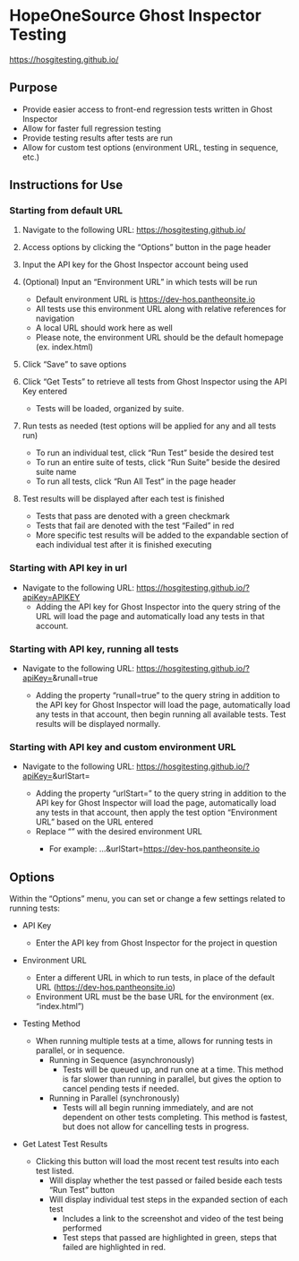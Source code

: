 # HopeOneSource Ghost Inspector Testing
https://hosgitesting.github.io/

## Purpose
- Provide easier access to front-end regression tests written in Ghost Inspector
- Allow for faster full regression testing
- Provide testing results after tests are run
- Allow for custom test options (environment URL, testing in sequence, etc.)

## Instructions for Use
### Starting from default URL
1. Navigate to the following URL: https://hosgitesting.github.io/

2. Access options by clicking the “Options” button in the page header

3. Input the API key for the Ghost Inspector account being used

4. (Optional) Input an “Environment URL” in which tests will be run
    - Default environment URL is https://dev-hos.pantheonsite.io 
    - All tests use this environment URL along with relative references for navigation 
    - A local URL should work here as well
    - Please note, the environment URL should be the default homepage (ex. index.html)

5. Click “Save” to save options

6. Click “Get Tests” to retrieve all tests from Ghost Inspector using the API Key entered
    - Tests will be loaded, organized by suite. 

7. Run tests as needed (test options will be applied for any and all tests run)
    - To run an individual test, click “Run Test” beside the desired test
    - To run an entire suite of tests, click “Run Suite” beside the desired suite name
    - To run all tests, click “Run All Test” in the page header

8. Test results will be displayed after each test is finished
    - Tests that pass are denoted with a green checkmark
    - Tests that fail are denoted with the test “Failed” in red
    - More specific test results will be added to the expandable section of each individual test after it is finished executing



### Starting with API key in url
- Navigate to the following URL: https://hosgitesting.github.io/?apiKey=APIKEY 
  - Adding the API key for Ghost Inspector into the query string of the URL will load the page and automatically load any tests in that account. 

### Starting with API key, running all tests
- Navigate to the following URL: https://hosgitesting.github.io/?apiKey=<apiKey>&runall=true 
  - Adding the property “runall=true” to the query string in addition to the API key for Ghost Inspector will load the page, automatically load any tests in that account, then begin running all available tests. Test results will be displayed normally.

### Starting with API key and custom environment URL
- Navigate to the following URL: https://hosgitesting.github.io/?apiKey=<apiKey>&urlStart=<newURL>
  - Adding the property “urlStart=<newURL>” to the query string in addition to the API key for Ghost Inspector will load the page, automatically load any tests in that account, then apply the test option “Environment URL” based on the URL entered
  - Replace “<newURL>” with the desired environment URL
    - For example: …&urlStart=https://dev-hos.pantheonsite.io


## Options
Within the “Options” menu,  you can set or change a few settings related to running tests:

- API Key
  - Enter the API key from Ghost Inspector for the project in question

- Environment URL
  - Enter a different URL in which to run tests, in place of the default URL (https://dev-hos.pantheonsite.io)
  - Environment URL must be the base URL for the environment (ex. “index.html”)

- Testing Method
  - When running multiple tests at a time, allows for running tests in parallel, or in sequence.
    - Running in Sequence (asynchronously)
      - Tests will be queued up, and run one at a time. This method is far slower than running in parallel, but gives the option to cancel pending tests if needed. 
    - Running in Parallel (synchronously)
      - Tests will all begin running immediately, and are not dependent on other tests completing. This method is fastest, but does not allow for cancelling tests in progress. 

- Get Latest Test Results
  - Clicking this button will load the most recent test results into each test listed.
    - Will display whether the test passed or failed beside each tests “Run Test” button
    - Will display individual test steps in the expanded section of each test
      - Includes a link to the screenshot and video of the test being performed
      - Test steps that passed are highlighted in green, steps that failed are highlighted in red. 
